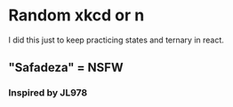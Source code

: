 # Random xkcd or n

I did this just to keep practicing states and ternary in react.

## "Safadeza" = NSFW

### Inspired by JL978

